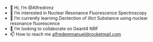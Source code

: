 - 👋 Hi, I’m @Alfredrimz
- 👀 I’m interested in Nuclear Resonance Fluorescence Spectroscopy
- 🌱 I’m currently learning Dectection of illict Substance using nuclear resonance fluorescence
- 💞️ I’m looking to collaborate on Geant4 NRF
- 📫 How to reach me alfredemmanuel@rocketmail.com

<!---
Alfredrimz/Alfredrimz is a ✨ special ✨ repository because its `README.md` (this file) appears on your GitHub profile.
You can click the Preview link to take a look at your changes.
--->
